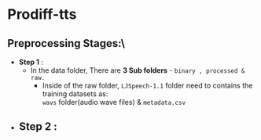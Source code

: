 # Prodiff-tts
## Preprocessing Stages:\

- **Step 1** : 
    - In the data folder, There are **3 Sub folders** - `binary , processed & raw.`
        - Inside of the raw folder, `LJSpeech-1.1` folder need to contains the training datasets as: \
        `wavs` folder(audio wave files) & `metadata.csv`
- **Step 2** :
    - 